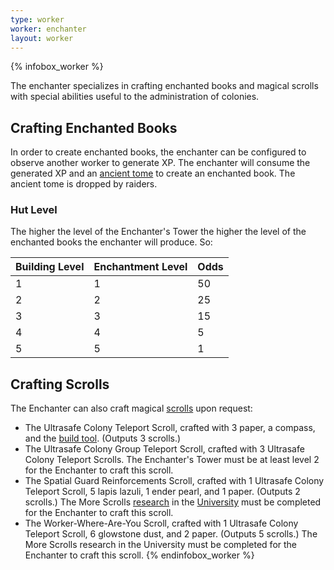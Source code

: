 ```yaml
---
type: worker
worker: enchanter
layout: worker
---
```

{% infobox_worker %}

The enchanter specializes in crafting enchanted books and magical scrolls with special abilities useful to the administration of colonies. 

## Crafting Enchanted Books

In order to create enchanted books, the enchanter can be configured to observe another worker to generate XP. The enchanter will consume the generated XP and an [ancient tome](../../source/items/ancient_tome) to create an enchanted book.  The ancient tome is dropped by raiders.

### Hut Level

The higher the level of the Enchanter's Tower the higher the level of the enchanted books the enchanter will produce. So:

| Building Level | Enchantment Level | Odds |
|----------------|-------------------|------|
| 1              | 1                 | 50   |
| 2              | 2                 | 25   |
| 3              | 3                 | 15   |
| 4              | 4                 | 5    |
| 5              | 5                 | 1    |

## Crafting Scrolls

The Enchanter can also craft magical [scrolls](../../source/items/scrolls) upon request:

- The Ultrasafe Colony Teleport Scroll, crafted with 3 paper, a compass, and the <a href="../items/buildtool">build tool</a>. (Outputs 3 scrolls.)
- The Ultrasafe Colony Group Teleport Scroll, crafted with 3 Ultrasafe Colony Teleport Scrolls. The Enchanter's Tower must be at least level 2 for the Enchanter to craft this scroll.
- The Spatial Guard Reinforcements Scroll, crafted with 1 Ultrasafe Colony Teleport Scroll, 5 lapis lazuli, 1 ender pearl, and 1 paper. (Outputs 2 scrolls.) The More Scrolls <a href="../systems/research">research</a> in the <a href="../buildings/university">University</a> must be completed for the Enchanter to craft this scroll.
- The Worker-Where-Are-You Scroll, crafted with 1 Ultrasafe Colony Teleport Scroll, 6 glowstone dust, and 2 paper. (Outputs 5 scrolls.) The More Scrolls research in the University must be completed for the Enchanter to craft this scroll.
{% endinfobox_worker %}
